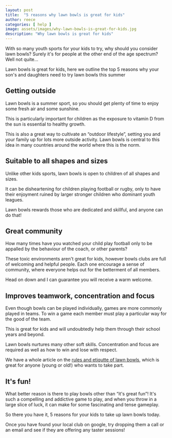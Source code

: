 ```yaml
---
layout: post
title:  "5 reasons why lawn bowls is great for kids"
author: reece
categories: [ help ]
image: assets/images/why-lawn-bowls-is-great-for-kids.jpg
description: "Why lawn bowls is great for kids"
---
```


With so many youth sports for your kids to try, why should you consider lawn bowls? Surely it's for people at the other end of the age spectrum? Well not quite…

Lawn bowls is great for kids, here we outline the top 5 reasons why your son's and daughters need to try lawn bowls this summer

## Getting outside

Lawn bowls is a summer sport, so you should get plenty of time to enjoy some fresh air and some sunshine.

This is particularly important for children as the exposure to vitamin D from the sun is essential to healthy growth.

This is also a great way to cultivate an “outdoor lifestyle”, setting you and your family up for lots more outside activity. Lawn bowls is central to this idea in many countries around the world where this is the norm.

## Suitable to all shapes and sizes

Unlike other kids sports, lawn bowls is open to children of all shapes and sizes. 

It can be disheartening for children playing football or rugby, only to have their enjoyment ruined by larger stronger children who dominant youth leagues.

Lawn bowls rewards those who are dedicated and skillful, and anyone can do that!

## Great community

How many times have you watched your child play football only to be appalled by the behaviour of the coach, or other parents?

These toxic environments aren't great for kids, however bowls clubs are full of welcoming and helpful people. Each one encourage a sense of community, where everyone helps out for the betterment of all members.

Head on down and I can guarantee you will receive a warm welcome.

## Improves teamwork, concentration and focus

Even though bowls can be played individually, games are more commonly played in teams. To win a game each member must play a particular way for the good of the team.

This is great for kids and will undoubtedly help them through their school years and beyond.

Lawn bowls nurtures many other soft skills. Concentration and focus are required as well as how to win and lose with respect.

We have a whole article on the <a href="https://www.jackhighbowls.com/help/lawn-bowls-rules-and-etiquette">rules and etiqutte of lawn bowls</a>, which is great for anyone (young or old!) who wants to take part.

## It's fun!

What better reason is there to play bowls other than “it's great fun”! It's such a compelling and addictive game to play, and when you throw in a large slice of luck, it can make for some fascinating and tense gameplay.


So there you have it, 5 reasons for your kids to take up lawn bowls today.

Once you have found your local club on google, try dropping them a call or an email and see if they are offering any taster sessions!
